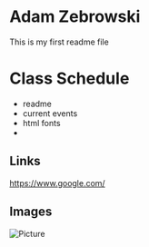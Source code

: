 # Adam Zebrowski

This is my first readme file

# Class Schedule

* readme
* current events
* html fonts
* 
## Links
https://www.google.com/

## Images

![Picture](/NittanyLion.jpg)
